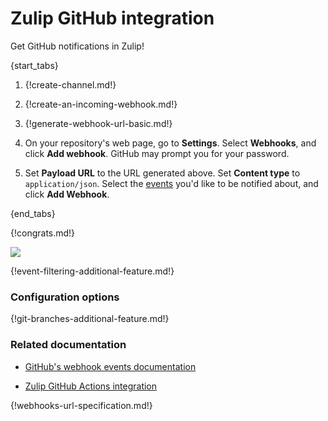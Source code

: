 # Zulip GitHub integration

Get GitHub notifications in Zulip!

{start_tabs}

1. {!create-channel.md!}

1. {!create-an-incoming-webhook.md!}

1. {!generate-webhook-url-basic.md!}

1. On your repository's web page, go to **Settings**. Select **Webhooks**,
   and click **Add webhook**. GitHub may prompt you for your password.

1. Set **Payload URL** to the URL generated above. Set **Content type**
   to `application/json`. Select the [events](#filtering-incoming-events)
   you'd like to be notified about, and click **Add Webhook**.

{end_tabs}

{!congrats.md!}

![](/static/images/integrations/github/001.png)

{!event-filtering-additional-feature.md!}

### Configuration options

{!git-branches-additional-feature.md!}

### Related documentation

- [GitHub's webhook events documentation][github-webhook-events]

- [Zulip GitHub Actions integration](/integrations/doc/github-actions)

{!webhooks-url-specification.md!}

[github-webhook-events]: https://docs.github.com/en/webhooks-and-events/webhooks/webhook-events-and-payloads
